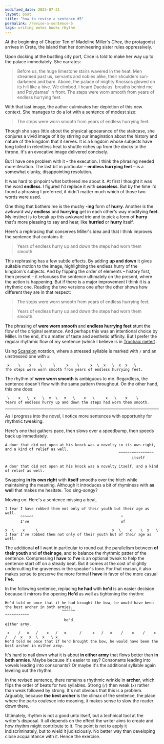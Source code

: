 ```yaml
---
modified_date: 2025-07-21
layout: post
title: "how to revise a sentence #5"
permalink: /revise-a-sentence-5
tags: writing notes books rhythm
---
```


At the beginning of Chapter Ten of Madeline Miller's _Circe_, the protagonist arrives in Crete, the island that her domineering sister rules oppressively.
<!--more-->
Upon docking at the bustling city port, Circe is told to make her way up to the palace immediately.
She narrates:

> Before us, the huge limestone stairs wavered in the heat.
> Men streamed past us, servants and nobles alike, their shoulders sun-darkened and bare.
> Above, the palace of mighty Knossos glowed on its hill like a hive.
> We climbed.
> I heard Daedalus' breaths behind me and Polydamas' in front.
> The steps were worn smooth from years of endless hurrying feet.

With that last image, the author culminates her depiction of this new context.
She manages to do a lot with a sentence of modest size:

> The steps were worn smooth from years of endless hurrying feet.

Though she says little about the physical appearance of the staircase, she conjures a vivid image of it by stirring our imagination about the history and nature of the kingdom that it serves.
It is a kingdom whose subjects have long toiled in relentless heat to shuttle riches up from the docks to the throne.
It's an evocative image delivered concisely.

But I have one problem with it – the execution.
I think the phrasing needed more iteration.
The last bit in particular – **endless hurrying feet** – is a somewhat clunky, disappointing resolution.

It was hard to pinpoint what bothered me about it.
At first I thought it was the word **endless**.
I figured I'd replace it with **ceaseless**.
But by the time I'd found a phrasing I preferred, it didn't matter much which of those two words were used.

One thing that bothers me is the mushy **-ing** form of **hurry**.
Another is the awkward way **endless** and **hurrying** get in each other's way modifying **feet**.
My instinct is to break up this awkward trio and to pick a form of **hurry** that's more pleasing to say and hear, like **hurried** or **hurry** itself.

Here's a rephrasing that conserves Miller's idea and that I think improves the sentence that contains it:

> Years of endless hurry up and down the steps had worn them smooth.

This rephrasing has a few subtle effects.
By adding **up and down** it gives suitable motion to the image, highlighting the endless hurry of the kingdom's subjects.
And by flipping the order of elements – history first, then present – it refocuses the sentence ultimately on the present, where the action is happening.
But if there is a major improvement I think it is a rhythmic one.
Reading the two versions one after the other shows how different they are in that respect:

> The steps were worn smooth from years of endless hurrying feet.

> Years of endless hurry up and down the steps had worn them smooth.

The phrasing of **were worn smooth** and **endless hurrying feet** stunt the flow of the original sentence.
And perhaps this was an intentional choice by Miller.
In the end, it's a matter of taste and aesthetic affinity.
But I prefer the regular rhythmic flow of my sentence (which I believe is in [Trochaic meter](https://en.wikipedia.org/wiki/Trochee)).

Using [Scansion](https://en.wikipedia.org/wiki/Scansion) notation, where a stressed syllable is marked with `/` and an unstressed one with `x`:

```
 x    \    x    \     \     x    \     x  \  x   \  x  x   \
The steps were worn smooth from years of endless hurrying feet.
```

The rhythm of **were worn smooth** is ambiguous to me.
Regardless, the sentence doesn't flow with the same pattern throughout.
On the other hand, this one does:

```
 \    x   \  x   \  x  \   x   \    x   \     x   \    x    \
Years of endless hurry up and down the steps had worn them smooth.
```

---

As I progress into the novel, I notice more sentences with opportunity for rhythmic tweaking.

Here's one that gathers pace, then slows over a speedbump, then speeds back up immediately.

```
A door that did not open at his knock was a novelty in its own right, and a kind of relief as well.
                                                    ^^^^^^^^^^^^^^^^
                                                          itself

A door that did not open at his knock was a novelty itself, and a kind of relief as well.
```

Swapping **in its own right** with **itself** smooths over the hitch while maintaining the meaning.
Although it introduces a bit of rhyminess with **as well** that makes me hesitate.
Too sing-songy?

Moving on.
Here's a sentence missing a beat.

```
I fear I have robbed them not only of their youth but their age as well.
       ^^^^^^                                        ^
       I've                                          of

x  \    x     \                                  x  \    x    \  x   \
I fear I've robbed them not only of their youth but of their age as well.
```

The additional **of** I want in particular to round out the parallelism between **of their youth** and **of their age**, and to balance the rhythmic patter of the sentence.
Compressing **I have** to **I've** is an optional tweak to help the sentence start off on a steady beat.
But it comes at the cost of slightly undercutting the graveness in the speaker's tone.
For that reason, it also makes sense to preserve the more formal **I have** in favor of the more casual **I've**.

In the following sentence, replacing **he had** with **he'd** is an easier decision because it mirrors the opening **He'd** as well as tightening the rhythm:

```
He'd told me once that if he had brought the bow, he would have been the best archer in both armies.
                          ^^^^^^                                                        ^^^^^^^^^^^
                           he'd                                                         either army.

 x    /   x   /    x   /   x      /     x   /   x    /    x    /    x   /   /  x   x  \  x   \ x
He'd told me once that if he'd brought the bow, he would have been the best archer in either army.
```

It's hard to nail down what it is about **in either army** that flows better than **in both armies**.
Maybe because it's easier to say?
Consonants leading into vowels leading into consonants?
Or maybe it's the additional syllable again leveling out the rhythm.

In the revised sentence, there remains a rhythmic wrinkle in **archer**, which flips the order of beats for two syllables.
Strong (`/`) then weak (`x`) rather than weak followed by strong.
It's not obvious that this is a problem.
Arguably, because **the best archer** is the climax of the sentence, the place where the parts coalesce into meaning, it makes sense to slow the reader down there.

Ultimately, rhythm is not a good unto itself, but a technical tool at the writer's disposal.
It all depends on the effect the writer aims to create and how rhythm might contribute to it.
The point is not to apply it indiscriminately, but to wield it judisciously.
No better way than developing close acquaintance with it.
Hence the exercise.
